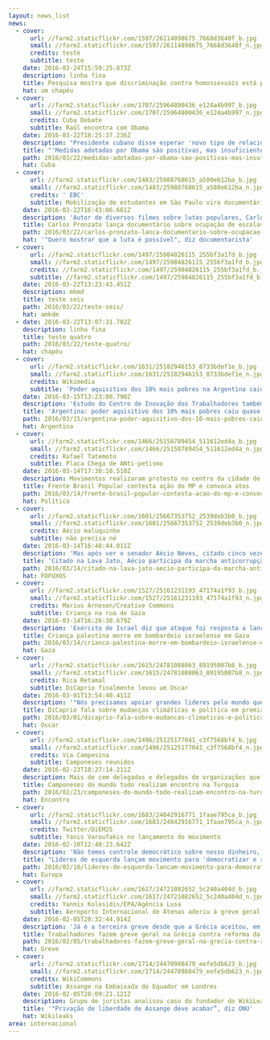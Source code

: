 ```yaml
---
layout: news_list
news:
  - cover:
      url: //farm2.staticflickr.com/1597/26114898675_7668d3640f_b.jpg
      small: //farm2.staticflickr.com/1597/26114898675_7668d3640f_n.jpg
      credits: teste
      subtitle: teste
    date: 2016-03-24T15:59:25.873Z
    description: linha fina
    title: Pesquisa mostra que discriminação contra homossexuais está presente em escolas
    hat: um chapéu
  - cover:
      url: //farm2.staticflickr.com/1707/25964800436_e124a4b997_b.jpg
      small: //farm2.staticflickr.com/1707/25964800436_e124a4b997_n.jpg
      credits: Cuba Debate
      subtitle: Raúl encontra com Obama
    date: 2016-03-22T18:25:37.236Z
    description: "Presidente cubano disse esperar 'novo tipo de relacionamento, um que nunca existiu antes' entre os dois países e voltou "
    title: "'Medidas adotadas por Obama são positivas, mas insuficientes', diz Raúl, em discurso "
    path: 2016/03/22/medidas-adotadas-por-obama-sao-positivas-mas-insuficientes-diz-raul-em-discurso/
    hat: Cuba
  - cover:
      url: //farm2.staticflickr.com/1483/25988768615_a580e612ba_b.jpg
      small: //farm2.staticflickr.com/1483/25988768615_a580e612ba_n.jpg
      credits: ' EBC'
      subtitle: Mobilização de estudantes em São Paulo vira documentário
    date: 2016-03-22T16:43:06.661Z
    description: 'Autor de diversos filmes sobre lutas populares, Carlos Pronzato lança documentário sobre ocupação de escolas em São Paul'
    title: Carlos Pronzato lança documentário sobre ocupação de escolas em São Paulo
    path: 2016/03/22/carlos-pronzato-lanca-documentario-sobre-ocupacao-de-escolas-em-sao-paulo/
    hat: '"Quero mostrar que a luta é possível", diz documentarista'
  - cover:
      url: //farm2.staticflickr.com/1497/25984826115_255bf3a1fd_b.jpg
      small: //farm2.staticflickr.com/1497/25984826115_255bf3a1fd_b.jpg
      credits: //farm2.staticflickr.com/1497/25984826115_255bf3a1fd_b.jpg
      subtitle: //farm2.staticflickr.com/1497/25984826115_255bf3a1fd_b.jpg
    date: 2016-03-22T13:23:43.451Z
    description: mkmd
    title: teste seis
    path: 2016/03/22/teste-seis/
    hat: amkdm
  - date: 2016-03-22T13:07:31.702Z
    description: linha fina
    title: teste quatro
    path: 2016/03/22/teste-quatro/
    hat: chapéu
  - cover:
      url: //farm2.staticflickr.com/1631/25182946153_8733bdef1e_b.jpg
      small: //farm2.staticflickr.com/1631/25182946153_8733bdef1e_n.jpg
      credits: Wikimedia
      subtitle: 'Poder aquisitivo dos 10% mais pobres na Argentina caiu em 24% nos últimos quatro meses'
    date: 2016-03-15T13:23:00.790Z
    description: 'Estudo do Centro de Inovação dos Trabalhadores também mostrou que inflação anual chegou aos 35% em fevereiro de 2016'
    title: 'Argentina: poder aquisitivo dos 10% mais pobres caiu quase 24% nos últimos 4 meses'
    path: 2016/03/15/argentina-poder-aquisitivo-dos-10-mais-pobres-caiu-quase-24-nos-ultimos-4-meses/
    hat: Argentina
  - cover:
      url: //farm2.staticflickr.com/1466/25158789454_511612ed4a_b.jpg
      small: //farm2.staticflickr.com/1466/25158789454_511612ed4a_n.jpg
      credits: Rafael Tatemoto
      subtitle: Placa Chega de ANti-petismo
    date: 2016-03-14T17:30:10.510Z
    description: Movimentos realizaram protesto no centro da cidade de São Paulo; novas mobilizações estão agendadas para dias 18 e 31
    title: Frente Brasil Popular contesta ação do MP e convoca atos
    path: 2016/03/14/frente-brasil-popular-contesta-acao-do-mp-e-convoca-atos/
    hat: Política
  - cover:
      url: //farm2.staticflickr.com/1601/25667353752_2539deb3b0_b.jpg
      small: //farm2.staticflickr.com/1601/25667353752_2539deb3b0_n.jpg
      credits: Aécio maluquinho
      subtitle: não precisa né
    date: 2016-03-14T16:48:44.011Z
    description: 'Mas após ver o senador Aécio Neves, citado cinco vezes na Operação Lava Jato, sendo celebrado pelo povo que protesta'
    title: 'Citado na Lava Jato, Aécio participa da marcha anticorrupção.'
    path: 2016/03/14/citado-na-lava-jato-aecio-participa-da-marcha-anticorrupcao/
    hat: FOFUXOS
  - cover:
      url: //farm2.staticflickr.com/1527/25161231193_47174a1f93_b.jpg
      small: //farm2.staticflickr.com/1527/25161231193_47174a1f93_n.jpg
      credits: Marius Arnesen/Creative Commons
      subtitle: Criança na rua de Gaza
    date: 2016-03-14T16:26:30.679Z
    description: 'Exército de Israel diz que ataque foi resposta a lançamento de foguetes feito por palestinos; irmã da criança ficou '
    title: Criança palestina morre em bombardeio israelense em Gaza
    path: 2016/03/14/crianca-palestina-morre-em-bombardeio-israelense-em-gaza/
    hat: Gaza
  - cover:
      url: //farm2.staticflickr.com/1615/24781088063_89195007b8_b.jpg
      small: //farm2.staticflickr.com/1615/24781088063_89195007b8_n.jpg
      credits: Rica Retamal
      subtitle: DiCaprio finalmente levou um Oscar
    date: 2016-03-01T13:54:40.411Z
    description: '"Nós precisamos apoiar grandes líderes pelo mundo que não falam pelos grandes grupos e grandes corporações."'
    title: DiCaprio fala sobre mudanças climáticas e política em premiação do Oscar
    path: 2016/03/01/dicaprio-fala-sobre-mudancas-climaticas-e-politica-em-premiacao-do-oscar/
    hat: Oscar
  - cover:
      url: //farm2.staticflickr.com/1496/25125177041_c3f7568bf4_b.jpg
      small: //farm2.staticflickr.com/1496/25125177041_c3f7568bf4_n.jpg
      credits: Via Campesina
      subtitle: Camponeses reunidos
    date: 2016-02-23T18:27:14.211Z
    description: Mais de cem delegadas e delegados de organizações que compõe a Via Campesina estão presentes
    title: Camponeses do mundo todo realizam encontro na Turquia
    path: 2016/02/23/camponeses-do-mundo-todo-realizam-encontro-na-turquia/
    hat: Encontro
  - cover:
      url: //farm2.staticflickr.com/1683/24842916771_1faae795ca_b.jpg
      small: //farm2.staticflickr.com/1683/24842916771_1faae795ca_n.jpg
      credits: Twitter/DiEM25
      subtitle: Yanis Varoufakis no lançamento do movimento
    date: 2016-02-10T12:40:23.642Z
    description: 'Não temos controle democrático sobre nosso dinheiro, sobre as finanças, as condições de trabalho e o meio ambiente, diss'
    title: "Líderes de esquerda lançam movimento para 'democratizar e refundar' União Europeia"
    path: 2016/02/10/lideres-de-esquerda-lancam-movimento-para-democratizar-e-refundar-uniao-europeia/
    hat: Europa
  - cover:
      url: //farm2.staticflickr.com/1617/24721082652_5c240a404d_b.jpg
      small: //farm2.staticflickr.com/1617/24721082652_5c240a404d_n.jpg
      credits: Yannis Kolesidis/EPA/Agência Lusa
      subtitle: Aeroporto Internacional de Atenas aderiu à greve geral na Grécia
    date: 2016-02-05T20:32:44.914Z
    description: 'Já é a terceira greve desde que a Grécia aceitou, em 13 de julho, um novo programa de resgate acompanhado de novas medid'
    title: Trabalhadores fazem greve geral na Grécia contra reforma da previdência
    path: 2016/02/05/trabalhadores-fazem-greve-geral-na-grecia-contra-reforma-da-previdencia/
    hat: Greve
  - cover:
      url: //farm2.staticflickr.com/1714/24470988479_eefe5db623_b.jpg
      small: //farm2.staticflickr.com/1714/24470988479_eefe5db623_n.jpg
      credits: WikiCommons
      subtitle: Assange na Embaixada do Equador em Londres
    date: 2016-02-05T20:09:21.121Z
    description: Grupo de juristas analisou caso do fundador do WikiLeaks e apelou aos governos do Reino Unido e Suécia que o libertem
    title: '"Privação de liberdade de Assange deve acabar”, diz ONU'
    hat: Wikileaks
area: internacional
---
```


